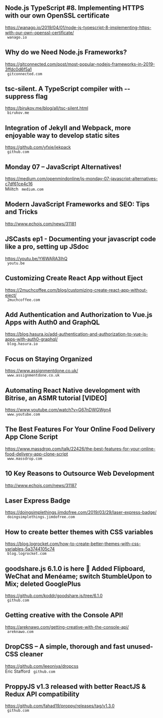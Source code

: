 ## Node.js TypeScript #8. Implementing HTTPS with our own OpenSSL certificate  
https://wanago.io/2019/04/01/node-js-typescript-8-implementing-https-with-our-own-openssl-certificate/  
 ` wanago.io`
  

## Why do we Need Node.js Frameworks?  
https://gitconnected.com/post/most-popular-nodejs-frameworks-in-2019-3ffdc0d6f5a1  
 ` gitconnected.com`
  

## tsc-silent. A TypeScript compiler with --suppress flag  
https://birukov.me/blog/all/tsc-silent.html  
 ` birukov.me`
  

## Integration of Jekyll and Webpack, more enjoyable way to develop static sites  
https://github.com/yfxie/jekpack  
 ` github.com`
  

## Monday 07 – JavaScript Alternatives!  
https://medium.com/openmindonline/js-monday-07-javascript-alternatives-c7df61ce4c16  
Miiitch ` medium.com`
  

## Modern JavaScript Frameworks and SEO: Tips and Tricks  
http://www.echojs.com/news/31181  
 
  

## JSCasts ep1 - Documenting your javascript code like a pro, setting up JSdoc  
https://youtu.be/Yl6WARA3IhQ  
 ` youtu.be`
  

## Customizing Сreate React App without Eject  
https://2muchcoffee.com/blog/customizing-create-react-app-without-eject/  
 ` 2muchcoffee.com`
  

## Add Authentication and Authorization to Vue.js Apps with Auth0 and GraphQL  
https://blog.hasura.io/add-authentication-and-authorization-to-vue-js-apps-with-auth0-graphql/  
 ` blog.hasura.io`
  

## Focus on Staying Organized  
https://www.assignmentdone.co.uk/  
 ` www.assignmentdone.co.uk`
  

## Automating React Native development with Bitrise, an ASMR tutorial [VIDEO]  
https://www.youtube.com/watch?v=G67nDWGWgn4  
 ` www.youtube.com`
  

## The Best Features For Your Online Food Delivery App Clone Script  
https://www.massdrop.com/talk/22426/the-best-features-for-your-online-food-delivery-app-clone-script  
 ` www.massdrop.com`
  

## 10 Key Reasons to Outsource Web Development  
http://www.echojs.com/news/31187  
 
  

## Laser Express Badge  
https://doingsimplethings.jimdofree.com/2019/03/29/laser-express-badge/  
 ` doingsimplethings.jimdofree.com`
  

## How to create better themes with CSS variables  
https://blog.logrocket.com/how-to-create-better-themes-with-css-variables-5a3744105c74  
 ` blog.logrocket.com`
  

## goodshare.js 6.1.0 is here 🎉 Added Flipboard, WeChat and Menéame; switch StumbleUpon to Mix; deleted GooglePlus  
https://github.com/koddr/goodshare.js/tree/6.1.0  
 ` github.com`
  

## Getting creative with the Console API!  
https://areknawo.com/getting-creative-with-the-console-api/  
 ` areknawo.com`
  

## DropCSS – A simple, thorough and fast unused-CSS cleaner  
https://github.com/leeoniya/dropcss  
Eric Stafford ` github.com`
  

## ProppyJS v1.3 released with better ReactJS & Redux API compatibility  
https://github.com/fahad19/proppy/releases/tag/v1.3.0  
 ` github.com`
  

